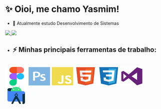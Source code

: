 # ✨ Oioi, me chamo Yasmim! 
- 🌱 Atualmente estudo Desenvolvimento de Sistemas
  
<div align="left">
  <a href="https://github.com/yasmimx">
  <img height="180em" src="https://github-readme-stats.vercel.app/api?username=yasmimx&show_icons=true&show_icons=true&theme=radical&include_all_commits=true&count_private=true" />
  <img height="180em" src="https://github-readme-stats.vercel.app/api/top-langs/?username=yasmimx&layout=compact&langs_count=7&theme=radical" />
  </a>
</div>

##
-  <h2> ⚡ Minhas principais ferramentas de trabalho: </h2>
<div style="display: inline_block"><br>
 
  <img align="center" alt="Figma" height="60" width="70" src="https://raw.githubusercontent.com/devicons/devicon/master/icons/figma/figma-original.svg">
  <img align="center" alt="Pohotoshop" height="60" width="70" src="https://raw.githubusercontent.com/devicons/devicon/master/icons//photoshop/photoshop-plain.svg">
  <img align="center" alt="Js" height="60" width="70" src="https://raw.githubusercontent.com/devicons/devicon/master/icons/javascript/javascript-plain.svg">
  <img align="center" alt="HTML" height="60" width="70" src="https://raw.githubusercontent.com/devicons/devicon/master/icons/html5/html5-original.svg">
  <img align="center" alt="CSS" height="60" width="70" src="https://raw.githubusercontent.com/devicons/devicon/master/icons/css3/css3-original.svg">
  <img align="center" alt="VisualStudio" height="60" width="70" src="https://raw.githubusercontent.com/devicons/devicon/master/icons/visualstudio/visualstudio-plain.svg" >
  <img align="center" alt="AndroidStudio" height="60" width="70" src="https://raw.githubusercontent.com/devicons/devicon/master/icons/androidstudio/androidstudio-original.svg">
</div>
  
  ##

<!--
**yasmimx/yasmimx** is a ✨ _special_ ✨ repository because its `README.md` (this file) appears on your GitHub profile.

Here are some ideas to get you started:

- 🔭 I’m currently working on ...
- 🌱 I’m currently learning ...
- 👯 I’m looking to collaborate on ...
- 🤔 I’m looking for help with ...
- 💬 Ask me about ...
- 📫 How to reach me: ...
- 😄 Pronouns: ...
- ⚡ Fun fact: ...
-->
